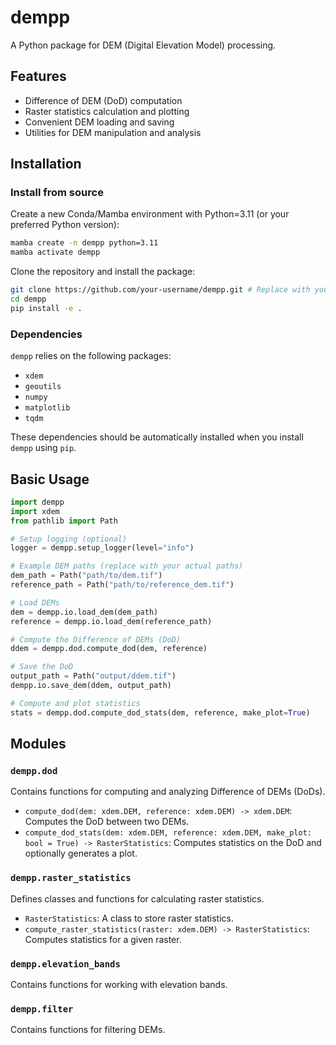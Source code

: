 # dempp

A Python package for DEM (Digital Elevation Model) processing.

## Features

-   Difference of DEM (DoD) computation
-   Raster statistics calculation and plotting
-   Convenient DEM loading and saving
-   Utilities for DEM manipulation and analysis

## Installation

### Install from source

Create a new Conda/Mamba environment with Python=3.11 (or your preferred Python version):

```bash
mamba create -n dempp python=3.11
mamba activate dempp
```

Clone the repository and install the package:

```bash
git clone https://github.com/your-username/dempp.git # Replace with your repository URL
cd dempp
pip install -e .
```

### Dependencies

`dempp` relies on the following packages:

-   `xdem`
-   `geoutils`
-   `numpy`
-   `matplotlib`
-   `tqdm`

These dependencies should be automatically installed when you install `dempp` using `pip`.

## Basic Usage

```python
import dempp
import xdem
from pathlib import Path

# Setup logging (optional)
logger = dempp.setup_logger(level="info")

# Example DEM paths (replace with your actual paths)
dem_path = Path("path/to/dem.tif")
reference_path = Path("path/to/reference_dem.tif")

# Load DEMs
dem = dempp.io.load_dem(dem_path)
reference = dempp.io.load_dem(reference_path)

# Compute the Difference of DEMs (DoD)
ddem = dempp.dod.compute_dod(dem, reference)

# Save the DoD
output_path = Path("output/ddem.tif")
dempp.io.save_dem(ddem, output_path)

# Compute and plot statistics
stats = dempp.dod.compute_dod_stats(dem, reference, make_plot=True)
```

## Modules

### `dempp.dod`

Contains functions for computing and analyzing Difference of DEMs (DoDs).

-   `compute_dod(dem: xdem.DEM, reference: xdem.DEM) -> xdem.DEM`: Computes the DoD between two DEMs.
-   `compute_dod_stats(dem: xdem.DEM, reference: xdem.DEM, make_plot: bool = True) -> RasterStatistics`: Computes statistics on the DoD and optionally generates a plot.

### `dempp.raster_statistics`

Defines classes and functions for calculating raster statistics.

-   `RasterStatistics`: A class to store raster statistics.
-   `compute_raster_statistics(raster: xdem.DEM) -> RasterStatistics`: Computes statistics for a given raster.

### `dempp.elevation_bands`

Contains functions for working with elevation bands.

### `dempp.filter`

Contains functions for filtering DEMs.